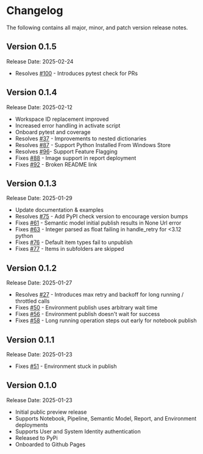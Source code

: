 # Changelog

The following contains all major, minor, and patch version release notes.

## Version 0.1.5

<span class="md-h2-subheader">Release Date: 2025-02-24</span>

-   Resolves [#100](https://github.com/microsoft/fabric-cicd/issues/100) - Introduces pytest check for PRs

## Version 0.1.4

<span class="md-h2-subheader">Release Date: 2025-02-12</span>

-   Workspace ID replacement improved
-   Increased error handling in activate script
-   Onboard pytest and coverage
-   Resolves [#37](https://github.com/microsoft/fabric-cicd/issues/37) - Improvements to nested dictionaries
-   Resolves [#87](https://github.com/microsoft/fabric-cicd/issues/87) - Support Python Installed From Windows Store
-   Resolves [#96](https://github.com/microsoft/fabric-cicd/issues/96)- Support Feature Flagging
-   Fixes [#88](https://github.com/microsoft/fabric-cicd/issues/88) - Image support in report deployment
-   Fixes [#92](https://github.com/microsoft/fabric-cicd/issues/92) - Broken README link

## Version 0.1.3

<span class="md-h2-subheader">Release Date: 2025-01-29</span>

-   Update documentation & examples
-   Resolves [#75](https://github.com/microsoft/fabric-cicd/issues/75) - Add PyPI check version to encourage version bumps
-   Fixes [#61](https://github.com/microsoft/fabric-cicd/issues/61) - Semantic model initial publish results in None Url error
-   Fixes [#63](https://github.com/microsoft/fabric-cicd/issues/63) - Integer parsed as float failing in handle_retry for <3.12 python
-   Fixes [#76](https://github.com/microsoft/fabric-cicd/issues/76) - Default item types fail to unpublish
-   Fixes [#77](https://github.com/microsoft/fabric-cicd/issues/77) - Items in subfolders are skipped

## Version 0.1.2

<span class="md-h2-subheader">Release Date: 2025-01-27</span>

-   Resolves [#27](https://github.com/microsoft/fabric-cicd/issues/27) - Introduces max retry and backoff for long running / throttled calls
-   Fixes [#50](https://github.com/microsoft/fabric-cicd/issues/50) - Environment publish uses arbitrary wait time
-   Fixes [#56](https://github.com/microsoft/fabric-cicd/issues/56) - Environment publish doesn't wait for success
-   Fixes [#58](https://github.com/microsoft/fabric-cicd/issues/58) - Long running operation steps out early for notebook publish

## Version 0.1.1

<span class="md-h2-subheader">Release Date: 2025-01-23</span>

-   Fixes [#51](https://github.com/microsoft/fabric-cicd/issues/51) - Environment stuck in publish

## Version 0.1.0

<span class="md-h2-subheader">Release Date: 2025-01-23</span>

-   Initial public preview release
-   Supports Notebook, Pipeline, Semantic Model, Report, and Environment deployments
-   Supports User and System Identity authentication
-   Released to PyPi
-   Onboarded to Github Pages

